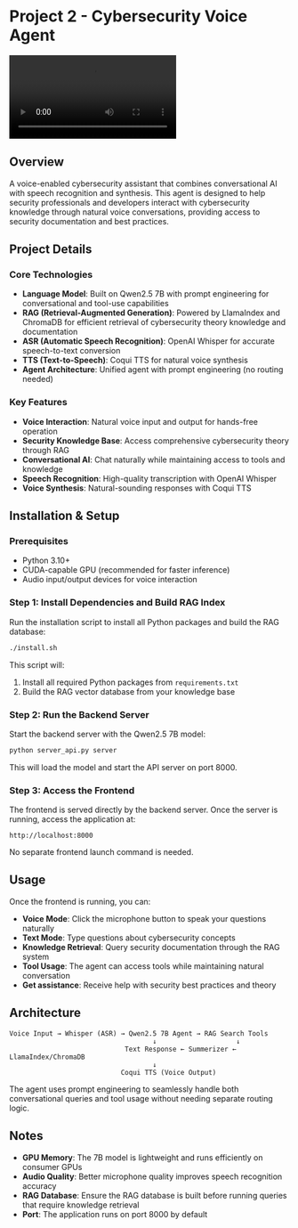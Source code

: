 # Project 2 - Cybersecurity Voice Agent

![Demo](demo.mkv)

## Overview

A voice-enabled cybersecurity assistant that combines conversational AI with speech recognition and synthesis. This agent is designed to help security professionals and developers interact with cybersecurity knowledge through natural voice conversations, providing access to security documentation and best practices.

## Project Details

### Core Technologies

- **Language Model**: Built on Qwen2.5 7B with prompt engineering for conversational and tool-use capabilities
- **RAG (Retrieval-Augmented Generation)**: Powered by LlamaIndex and ChromaDB for efficient retrieval of cybersecurity theory knowledge and documentation
- **ASR (Automatic Speech Recognition)**: OpenAI Whisper for accurate speech-to-text conversion
- **TTS (Text-to-Speech)**: Coqui TTS for natural voice synthesis
- **Agent Architecture**: Unified agent with prompt engineering (no routing needed)

### Key Features

- **Voice Interaction**: Natural voice input and output for hands-free operation
- **Security Knowledge Base**: Access comprehensive cybersecurity theory through RAG
- **Conversational AI**: Chat naturally while maintaining access to tools and knowledge
- **Speech Recognition**: High-quality transcription with OpenAI Whisper
- **Voice Synthesis**: Natural-sounding responses with Coqui TTS

## Installation & Setup

### Prerequisites

- Python 3.10+
- CUDA-capable GPU (recommended for faster inference)
- Audio input/output devices for voice interaction

### Step 1: Install Dependencies and Build RAG Index

Run the installation script to install all Python packages and build the RAG database:

```bash
./install.sh
```

This script will:
1. Install all required Python packages from `requirements.txt`
2. Build the RAG vector database from your knowledge base

### Step 2: Run the Backend Server

Start the backend server with the Qwen2.5 7B model:

```bash
python server_api.py server
```

This will load the model and start the API server on port 8000.

### Step 3: Access the Frontend

The frontend is served directly by the backend server. Once the server is running, access the application at:

```
http://localhost:8000
```

No separate frontend launch command is needed.

## Usage

Once the frontend is running, you can:
- **Voice Mode**: Click the microphone button to speak your questions naturally
- **Text Mode**: Type questions about cybersecurity concepts
- **Knowledge Retrieval**: Query security documentation through the RAG system
- **Tool Usage**: The agent can access tools while maintaining natural conversation
- **Get assistance**: Receive help with security best practices and theory

## Architecture

```
Voice Input → Whisper (ASR) → Qwen2.5 7B Agent → RAG Search Tools
                                    ↓                    ↓
                             Text Response ← Summerizer ← LlamaIndex/ChromaDB
                                    ↓
                            Coqui TTS (Voice Output)
```

The agent uses prompt engineering to seamlessly handle both conversational queries and tool usage without needing separate routing logic.

## Notes

- **GPU Memory**: The 7B model is lightweight and runs efficiently on consumer GPUs
- **Audio Quality**: Better microphone quality improves speech recognition accuracy
- **RAG Database**: Ensure the RAG database is built before running queries that require knowledge retrieval
- **Port**: The application runs on port 8000 by default
